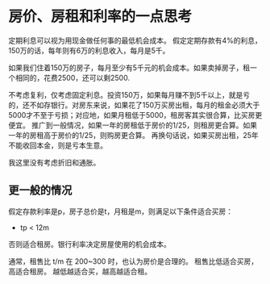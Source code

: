 # 房价、房租和利率的一点思考

定期利息可以视为用现金做任何事的最低机会成本。
假定定期存款有4%的利息，150万的话，每年则有6万的利息收入，每月是5千。

如果我们住着150万的房子，每月至少有5千元的机会成本。如果卖掉房子，租一个相同的，花费2500，还可以剩2500.

不考虑复利，仅考虑固定利息。投资150万，如果每月赚不到5千以上，就是亏的，还不如存银行。对房东来说，如果花了150万买房出租，每月的租金必须大于5000才不至于亏损；对应地，如果月租低于5000，租房客其实很合算，比买房更便宜。
推广到一般情况，如果一年的房租低于房价的1/25，则租房更合算。如果一年的房租高于房价的1/25，则购房更合算。
再换句话说，如果买房出租，25年不能收回本金，则是亏本生意。

我这里没有考虑折旧和通胀。

## 更一般的情况

假定存款利率是p，房子总价是t，月租是m，则满足以下条件适合买房：

* tp < 12m

否则适合租房。银行利率决定房屋使用的机会成本。

通常，租售比 t/m 在 200~300 时，也认为房价是合理的。
租售比低适合买房，高适合租房。
越低越适合买，越高越适合租。
